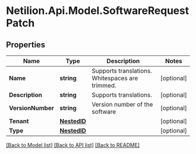 # Netilion.Api.Model.SoftwareRequestPatch
## Properties

Name | Type | Description | Notes
------------ | ------------- | ------------- | -------------
**Name** | **string** | Supports translations. Whitespaces are trimmed. | [optional] 
**Description** | **string** | Supports translations. | [optional] 
**VersionNumber** | **string** | Version number of the software | [optional] 
**Tenant** | [**NestedID**](NestedID.md) |  | [optional] 
**Type** | [**NestedID**](NestedID.md) |  | [optional] 

[[Back to Model list]](../README.md#documentation-for-models) [[Back to API list]](../README.md#documentation-for-api-endpoints) [[Back to README]](../README.md)

